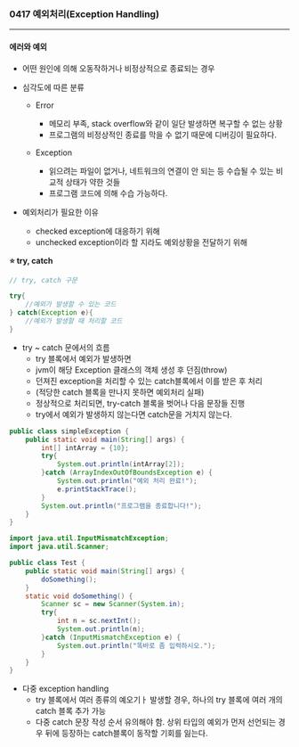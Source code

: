 ### 0417 예외처리(Exception Handling)

------



#### 에러와 예외

- 어떤 원인에 의해 오동작하거나 비정상적으로 종료되는 경우
- 심각도에 따른 분류

  - Error

    - 메모리 부족, stack overflow와 같이 일단 발생하면 복구할 수 없는 상황
    - 프로그램의 비정상적인 종료를 막을 수 없기 때문에 디버깅이 필요하다. 
  - Exception
  
    - 읽으려는 파일이 없거나, 네트워크의 연결이 안 되는 등 수습될 수 있는 비교적 상태가 약한 것들
    - 프로그램 코드에 의해 수습 가능하다.
  
- 예외처리가 필요한 이유 
  - checked exception에 대응하기 위해
  - unchecked exception이라 할 지라도 예외상황을 전달하기 위해





**:star: try, catch**

```java
// try, catch 구문

try{
    //예외가 발생할 수 있는 코드
} catch(Exception e){
    //예외가 발생할 때 처리할 코드
}

```

- try ~ catch 문에서의 흐름
  - try 블록에서 예외가 발생하면
  - jvm이 해당 Exception 클래스의 객체 생성 후  던짐(throw)
  - 던져진 exception을 처리할 수 있는 catch블록에서 이를 받은 후 처리
  - (적당한 catch 블록을 만나지 못하면 예외처리 실패)
  - 정상적으로 처리되면, try-catch 블록을 벗어나 다음 문장들 진행
  - try에서 예외가 발생하지 않는다면 catch문을 거치지 않는다.

```java
public class simpleException {
	public static void main(String[] args) {
		int[] intArray = {10};
		try{
			System.out.println(intArray[2]);
		}catch (ArrayIndexOutOfBoundsException e) {
			System.out.println("예외 처리 완료!");
			e.printStackTrace();
		}
		System.out.println("프로그램을 종료합니다!");
	}
}
```

```java
import java.util.InputMismatchException;
import java.util.Scanner;

public class Test {
	public static void main(String[] args) {
		doSomething();
	}
	static void doSomething() {
		Scanner sc = new Scanner(System.in);
		try{
			int n = sc.nextInt();
			System.out.println(n);
		}catch (InputMismatchException e) {
			System.out.println("똑바로 좀 입력하시오.");
		}
	}
}

```



- 다중 exception handling
  - try 블록에서 여러 종류의 예오기ㅏ 발생할 경우, 하나의 try 블록에 여러 개의 catch 블록 추가 가능
  - 다중 catch 문장 작성 순서 유의해야 함. 상위 타입의 예외가 먼저 선언되는 경우 뒤에 등장하는 catch블록이 동작할 기회를 잃는다.